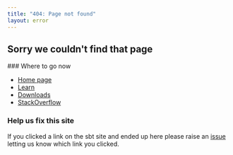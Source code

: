 ```yaml
---
title: "404: Page not found"
layout: error
---
```

## Sorry we couldn't find that page

### Where to go now

* [Home page](/index.html)
* [Learn](/learn.html)
* [Downloads](/downloads.html)
* [StackOverflow](https://stackoverflow.com/questions/tagged/sbt)

### Help us fix this site

If you clicked a link on the sbt site and ended up here please raise an [issue](https://github.com/sbt/website/issues)
letting us know which link you clicked.
